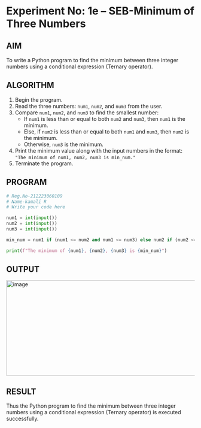 # Experiment No: 1e – SEB-Minimum of Three Numbers

## AIM  
To write a Python program to find the minimum between three integer numbers using a conditional expression (Ternary operator).

## ALGORITHM  
1. Begin the program.  
2. Read the three numbers: `num1`, `num2`, and `num3` from the user.  
3. Compare `num1`, `num2`, and `num3` to find the smallest number:  
   - If `num1` is less than or equal to both `num2` and `num3`, then `num1` is the minimum.  
   - Else, if `num2` is less than or equal to both `num1` and `num3`, then `num2` is the minimum.  
   - Otherwise, `num3` is the minimum.  
4. Print the minimum value along with the input numbers in the format:  
   `"The minimum of num1, num2, num3 is min_num."`  
5. Terminate the program.

## PROGRAM
```python
# Reg.No-212223060109
# Name-kamali R
# Write your code here

num1 = int(input())
num2 = int(input())
num3 = int(input())

min_num = num1 if (num1 <= num2 and num1 <= num3) else num2 if (num2 <= num1 and num2 <= num3) else num3

print(f"The minimum of {num1}, {num2}, {num3} is {min_num}")
```

## OUTPUT
<img width="1017" height="255" alt="image" src="https://github.com/user-attachments/assets/c8ad1977-f7e9-4e70-9ad0-a676ba7c0d03" />

## RESULT
Thus the Python program to find the minimum between three integer numbers using a conditional expression (Ternary operator) is executed successfully.
